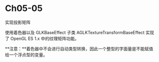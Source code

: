 # Ch05-05

实现投影矩阵

使用着色器以及 GLKBaseEffect 子类 AGLKTextureTransformBaseEffect 实现了 OpenGL ES 1.x 中的纹理矩阵功能。

**注意：**着色器中不会进行自动类型转换，因此一个整型的字面量是不能赋值给一个浮点型的变量。